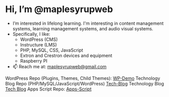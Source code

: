 # Hi, I’m @maplesyrupweb
- I’m interested in lifelong learning. I'm interesting in content management systems, learning management systems, and audio visual systems.  
-  Specifically, I like: 
    * WordPress (CMS) 
    * Instructure (LMS)
    * PHP, MySQL, CSS, JavaScript
    * Extron and Crestron devices and equipment
    * Raspberry PI
- 📫 Reach me at: maplesyrupweb@gmail.com

WordPress Repo (Plugins, Themes, Child Themes):  [WP-Demo](https://github.com/maplesyrupweb/wp-demo)
Technology Blog Repo (PHP/MySQL/JavaScript/WordPress) [Tech-Blog](https://github.com/maplesyrupweb/tech-blog/)
Technology Blog [Tech Blog](https://maplesyrupweb.com/)
Apps Script Repo: [Apps-Script](https://github.com/maplesyrupweb/apps-scripts)



<!---
maplesyrupweb/maplesyrupweb is a ✨ special ✨ repository because its `README.md` (this file) appears on your GitHub profile.
You can click the Preview link to take a look at your changes.
--->
